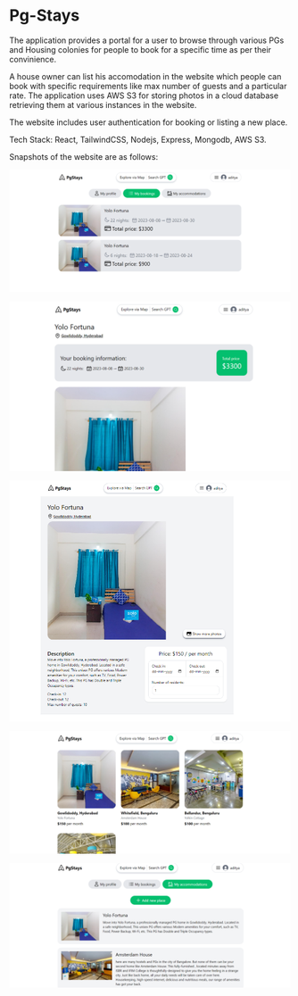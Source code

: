 # Pg-Stays

The application provides a portal for a user to browse through various PGs and Housing colonies for people to book for a specific time as per their convinience.

A house owner can list his accomodation in the website which people can book with specific requirements like max number of guests and a particular rate. The application uses AWS S3 for storing photos in a cloud database retrieving them at various instances in the website.

The website includes user authentication for booking or listing a new place.

Tech Stack: React, TailwindCSS, Nodejs, Express, Mongodb, AWS S3.

Snapshots of the website are as follows:


![Alt text](<Screenshot 2023-08-27 162850.png>)

![Alt text](<Screenshot 2023-08-27 162919.png>) 

![Alt text](<Screenshot 2023-08-27 162957.png>) 

![Alt text](<Screenshot 2023-08-27 162810.png>) 

![Alt text](<Screenshot 2023-08-27 162829.png>)

